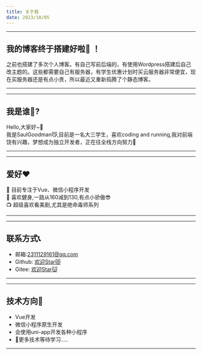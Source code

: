 ```yaml
---
title: 关于我
date: 2023/10/05
---
```

---
## 我的博客终于搭建好啦:tada: ！
之前也搭建了多次个人博客。有自己写前后端的，有使用Wordpress搭建后自己改主题的。这些都需要自己有服务器，有学生优惠计划时买云服务器非常便宜，现在买服务器还是有点小贵，所以最近又重新捣腾了个静态博客。

---

---
## 我是谁:thinking:?
Hello,大家好~:clap:<br>
我是SaulGoodman:smirk_cat:,目前是一名大三学生，喜欢coding and running,我对前端饶有兴趣，梦想成为独立开发者，正在往全栈方向努力:muscle:

---

---
## 爱好:heart:
 :mega: 目前专注于Vue、微信小程序开发<br>
:muscle:  喜欢健身,一路从160减到130,有点小骄傲:sunglasses:<br>
:tv:  超级喜欢看美剧,尤其是绝命毒师系列

 ---
 
 --- 
 ## 联系方式:telephone_receiver:
 - 邮箱:2311129161@qq.com
 - Github:  [欢迎Star:heart_eyes_cat:](https://github.com/yangchunlang-abc)
 - Gitee: [欢迎Star:kissing_cat:](https://gitee.com/yangchunlang)
  
 ---

 ---
 ## 技术方向:book:
  - Vue开发
  - 微信小程序原生开发
  - 会使用uni-app开发各种小程序
  - :mag_right:更多技术等待学习.....

---